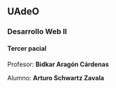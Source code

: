 ## UAdeO
### Desarrollo Web II
#### Tercer pacial

Profesor: **Bidkar Aragón Cárdenas**

Alumno: **Arturo Schwartz Zavala**